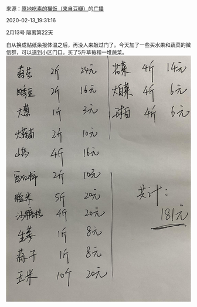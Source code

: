 来源：[原地吃素的猫饭（来自豆瓣）](https://www.douban.com/people/cute_ann/)的[广播](https://www.douban.com/people/cute_ann/status/2808817564/)


2020-02-13_19:31:16


2月13号 隔离第22天

自从换成贴纸条报体温之后，再没人来敲过门了。今天加了一些买水果和蔬菜的微信群，可以送到小区门口。买了5斤草莓和一堆蔬菜。
![](./pic/2020-02-13_19:31:16-原地吃素的猫饭的广播1.jpg)  

